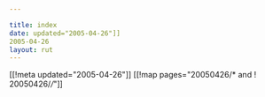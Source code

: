 ```yaml
---

title: index
date: updated="2005-04-26"]]
2005-04-26
layout: rut
---
```


[[!meta updated="2005-04-26"]]
[[!map pages="20050426/* and ! 20050426/*/*"]]
